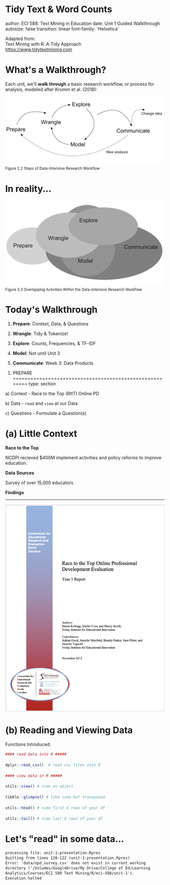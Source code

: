 Tidy Text & Word Counts
========================================================
author: ECI 588: Text Mining in Education
date: Unit 1 Guided Walkthrough
autosize: false
transition: linear
font-family: 'Helvetica'

Adapted from:  
Text Mining with R: A Tidy Approach  
<https://www.tidytextmining.com>


What's a Walkthrough?
========================================================
Each unit, we'll **walk through** a basic research workflow, or process for analysis, modeled after Krumm et al. (2018): 

![Caption](img/workflow.png)
<small>Figure 2.2 Steps of Data-Intensive Research Workflow</small>


<!--
Notes... 
-->

In reality... 
========================================================

 
![Caption](img/overlap.png)
<small>Figure 2.3 Overlapping Activities Within the Data-Intensive Research Workflow</small>

<!--
Notes... 
--> 


Today's Walkthrough
========================================================

1. **Prepare**: Context, Data, & Questions  
  
2. **Wrangle**: Tidy & Tokenize!
3. **Explore**: Counts, Frequencies, & TF-IDF
4. **Model**: Not until Unit 3 
5. **Communicate**: Week 3: Data Products 

<!--
Notes... 
-->

1. PREPARE
========================================================
type: section

a) Context - Race to the Top (RttT) Online PD  
  
b) Data -  `read` and `view` at our Data

c) Questions - Formulate a Question(s)

<!--
Notes... 
-->


(a) Little Context
========================================================

**Race to the Top** 

NCDPI recieved $400M implement activities and policy reforms to improve education.


**Data Sources** 

Survey of over 15,000 educators 

**Findings**


---

![Caption](img/opd.png)

<!--
Notes... 
-->

(b) Reading and Viewing Data
========================================================
Functions Introduced:


```r
#### read data into R #####

dplyr::read_csv()  # read csv files into R

#### view data in R #####

utils::view() # view an object

tibble::glimpse() # like view but transposed

utils::head() # view first 6 rows of your df

utils::tail() # view last 6 rows of your df
```

<!--
Notes... 
-->


Let's "read" in some data... 
========================================================





```
processing file: unit-1-presentation.Rpres
Quitting from lines 120-122 (unit-1-presentation.Rpres) 
Error: 'data/opd_survey.csv' does not exist in current working directory ('/Volumes/GoogleDrive/My Drive/College of Ed/Learning Analytics/Courses/ECI 588 Text Mining/R/eci-588/unit-1').
Execution halted
```
